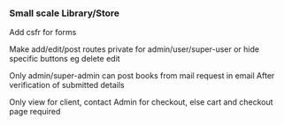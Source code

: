 ### Small scale Library/Store

Add csfr for forms

Make add/edit/post routes private for admin/user/super-user or hide specific buttons eg delete edit

Only admin/super-admin can post books from mail request in email
After verification of submitted details

Only view for client, contact Admin for checkout, else cart and checkout page required
